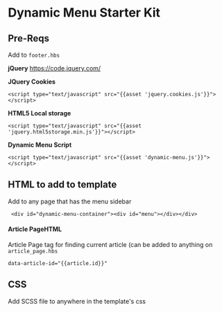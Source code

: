 # Dynamic Menu Starter Kit


## Pre-Reqs
Add to `footer.hbs`

**jQuery**
https://code.jquery.com/

**JQuery Cookies**

    <script type="text/javascript" src="{{asset 'jquery.cookies.js'}}"></script>

**HTML5 Local storage**

    <script type="text/javascript" src="{{asset 'jquery.html5storage.min.js'}}"></script>

**Dynamic Menu Script** 

    <script type="text/javascript" src="{{asset 'dynamic-menu.js'}}"></script>


## HTML to add to template
Add to any page that has the menu sidebar

     <div id="dynamic-menu-container"><div id="menu"></div></div>


#### Article PageHTML
Article Page tag for finding current article (can be added to anything on `article_page.hbs`


    data-article-id="{{article.id}}"


## CSS
Add SCSS file to anywhere in the template's css
